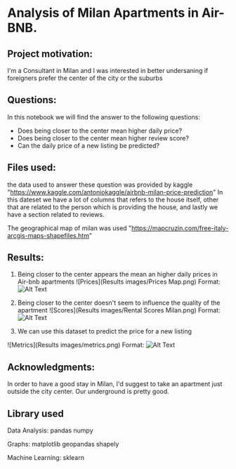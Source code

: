 # Analysis of Milan Apartments in Air-BNB.

## Project motivation:
I'm a Consultant in Milan and I was interested in better undersaning if foreigners prefer the center of the city or the suburbs

## Questions:
In this notebook we will find the answer to the following questions:
- Does being closer to the center mean higher daily price?
- Does being closer to the center mean higher review score?
- Can the daily price of a new listing be predicted?

## Files used:
the data used to answer these question was provided by kaggle "https://www.kaggle.com/antoniokaggle/airbnb-milan-price-prediction"
In this dateset we have a lot of columns that refers to the house itself, other that are related to the person which is providing the house, 
and lastly we have a section related to reviews.

The geographical map of milan was used "https://mapcruzin.com/free-italy-arcgis-maps-shapefiles.htm"

## Results:
1. Being closer to the center appears the mean an higher daily prices in Air-bnb apartments
![Prices](Results images/Prices Map.png)
Format: ![Alt Text](url)


2. Being closer to the center doesn't seem to influence the quality of the apartment
![Scores](Results images/Rental Scores Milan.png)
Format: ![Alt Text](url)


3. We can use this dataset to predict the price for a new listing

![Metrics](Results images/metrics.png)
Format: ![Alt Text](url)

## Acknowledgments:
In order to have a good stay in Milan, I'd suggest to take an apartment just outside the city center.
Our underground is pretty good.

## Library used
Data Analysis:
	pandas
	numpy

Graphs:
	matplotlib
	geopandas
	shapely

Machine Learning:
	sklearn